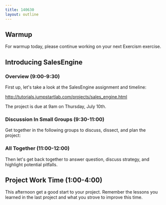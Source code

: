 ```yaml
---
title: 140630
layout: outline
---
```


## Warmup

For warmup today, please continue working on your next Exercism exercise.

## Introducing SalesEngine

### Overview (9:00-9:30)

First up, let's take a look at the SalesEngine assignment and timeline:

http://tutorials.jumpstartlab.com/projects/sales_engine.html

The project is due at 9am on Thursday, July 10th.

### Discussion In Small Groups (9:30-11:00)

Get together in the following groups to discuss, dissect, and plan the
project:

### All Together (11:00-12:00)

Then let's get back together to answer question, discuss strategy, and highlight
potential pitfalls.

## Project Work Time (1:00-4:00)

This afternoon get a good start to your project. Remember the lessons you
learned in the last project and what you strove to improve this time.
